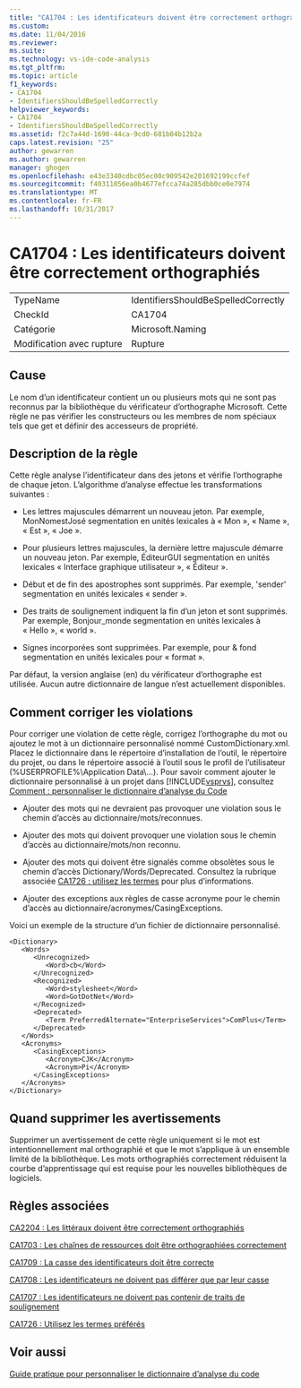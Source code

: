 ```yaml
---
title: "CA1704 : Les identificateurs doivent être correctement orthographiés | Documents Microsoft"
ms.custom: 
ms.date: 11/04/2016
ms.reviewer: 
ms.suite: 
ms.technology: vs-ide-code-analysis
ms.tgt_pltfrm: 
ms.topic: article
f1_keywords:
- CA1704
- IdentifiersShouldBeSpelledCorrectly
helpviewer_keywords:
- CA1704
- IdentifiersShouldBeSpelledCorrectly
ms.assetid: f2c7a44d-1690-44ca-9cd0-681b04b12b2a
caps.latest.revision: "25"
author: gewarren
ms.author: gewarren
manager: ghogen
ms.openlocfilehash: e43e3340cdbc05ec00c909542e201692199ccfef
ms.sourcegitcommit: f40311056ea0b4677efcca74a285dbb0ce0e7974
ms.translationtype: MT
ms.contentlocale: fr-FR
ms.lasthandoff: 10/31/2017
---
```

# <a name="ca1704-identifiers-should-be-spelled-correctly"></a>CA1704 : Les identificateurs doivent être correctement orthographiés
|||  
|-|-|  
|TypeName|IdentifiersShouldBeSpelledCorrectly|  
|CheckId|CA1704|  
|Catégorie|Microsoft.Naming|  
|Modification avec rupture|Rupture|  
  
## <a name="cause"></a>Cause  
 Le nom d’un identificateur contient un ou plusieurs mots qui ne sont pas reconnus par la bibliothèque du vérificateur d’orthographe Microsoft. Cette règle ne pas vérifier les constructeurs ou les membres de nom spéciaux tels que get et définir des accesseurs de propriété.  
  
## <a name="rule-description"></a>Description de la règle  
 Cette règle analyse l’identificateur dans des jetons et vérifie l’orthographe de chaque jeton. L’algorithme d’analyse effectue les transformations suivantes :  
  
-   Les lettres majuscules démarrent un nouveau jeton. Par exemple, MonNomestJosé segmentation en unités lexicales à « Mon », « Name », « Est », « Joe ».  
  
-   Pour plusieurs lettres majuscules, la dernière lettre majuscule démarre un nouveau jeton. Par exemple, ÉditeurGUI segmentation en unités lexicales « Interface graphique utilisateur », « Éditeur ».  
  
-   Début et de fin des apostrophes sont supprimés. Par exemple, 'sender' segmentation en unités lexicales « sender ».  
  
-   Des traits de soulignement indiquent la fin d’un jeton et sont supprimés. Par exemple, Bonjour_monde segmentation en unités lexicales à « Hello », « world ».  
  
-   Signes incorporées sont supprimées. Par exemple, pour & fond segmentation en unités lexicales pour « format ».  
  
 Par défaut, la version anglaise (en) du vérificateur d’orthographe est utilisée. Aucun autre dictionnaire de langue n’est actuellement disponibles.  
  
## <a name="how-to-fix-violations"></a>Comment corriger les violations  
 Pour corriger une violation de cette règle, corrigez l’orthographe du mot ou ajoutez le mot à un dictionnaire personnalisé nommé CustomDictionary.xml. Placez le dictionnaire dans le répertoire d’installation de l’outil, le répertoire du projet, ou dans le répertoire associé à l’outil sous le profil de l’utilisateur (%USERPROFILE%\Application Data\\...). Pour savoir comment ajouter le dictionnaire personnalisé à un projet dans [!INCLUDE[vsprvs](../code-quality/includes/vsprvs_md.md)], consultez [Comment : personnaliser le dictionnaire d’analyse du Code](../code-quality/how-to-customize-the-code-analysis-dictionary.md)  
  
-   Ajouter des mots qui ne devraient pas provoquer une violation sous le chemin d’accès au dictionnaire/mots/reconnues.  
  
-   Ajouter des mots qui doivent provoquer une violation sous le chemin d’accès au dictionnaire/mots/non reconnu.  
  
-   Ajouter des mots qui doivent être signalés comme obsolètes sous le chemin d’accès Dictionary/Words/Deprecated. Consultez la rubrique associée [CA1726 : utilisez les termes](../code-quality/ca1726-use-preferred-terms.md) pour plus d’informations.  
  
-   Ajouter des exceptions aux règles de casse acronyme pour le chemin d’accès au dictionnaire/acronymes/CasingExceptions.  
  
 Voici un exemple de la structure d’un fichier de dictionnaire personnalisé.  
  
```  
<Dictionary>  
   <Words>  
      <Unrecognized>  
         <Word>cb</Word>  
      </Unrecognized>  
      <Recognized>  
         <Word>stylesheet</Word>  
         <Word>GotDotNet</Word>  
      </Recognized>  
      <Deprecated>  
         <Term PreferredAlternate="EnterpriseServices">ComPlus</Term>  
      </Deprecated>  
   </Words>  
   <Acronyms>  
      <CasingExceptions>  
         <Acronym>CJK</Acronym>  
         <Acronym>Pi</Acronym>  
      </CasingExceptions>  
   </Acronyms>  
</Dictionary>  
```  
  
## <a name="when-to-suppress-warnings"></a>Quand supprimer les avertissements  
 Supprimer un avertissement de cette règle uniquement si le mot est intentionnellement mal orthographié et que le mot s’applique à un ensemble limité de la bibliothèque. Les mots orthographiés correctement réduisent la courbe d’apprentissage qui est requise pour les nouvelles bibliothèques de logiciels.  
  
## <a name="related-rules"></a>Règles associées  
 [CA2204 : Les littéraux doivent être correctement orthographiés](../code-quality/ca2204-literals-should-be-spelled-correctly.md)  
  
 [CA1703 : Les chaînes de ressources doit être orthographiées correctement](../code-quality/ca1703-resource-strings-should-be-spelled-correctly.md)  
  
 [CA1709 : La casse des identificateurs doit être correcte](../code-quality/ca1709-identifiers-should-be-cased-correctly.md)  
  
 [CA1708 : Les identificateurs ne doivent pas différer que par leur casse](../code-quality/ca1708-identifiers-should-differ-by-more-than-case.md)  
  
 [CA1707 : Les identificateurs ne doivent pas contenir de traits de soulignement](../code-quality/ca1707-identifiers-should-not-contain-underscores.md)  
  
 [CA1726 : Utilisez les termes préférés](../code-quality/ca1726-use-preferred-terms.md)  
  
## <a name="see-also"></a>Voir aussi  
 [Guide pratique pour personnaliser le dictionnaire d’analyse du code](../code-quality/how-to-customize-the-code-analysis-dictionary.md)
